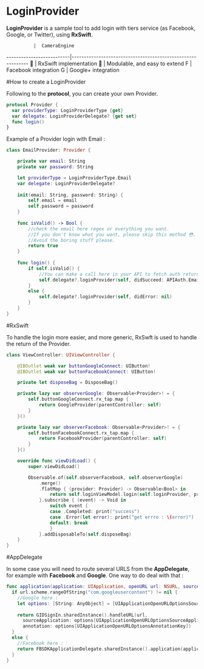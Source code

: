 # LoginProvider
**LoginProvider** is a sample tool to add login with tiers service (as Facebook, Google, or Twitter), using **RxSwift**.


              |  CameraEngine
--------------------------|------------------------------------------------------------
:star2: | RxSwift implementation
:star2: | Modulable, and easy to extend
F | Facebook integration
G | Google+ integration

#How to create a LoginProvider

Following to the **protocol**, you can create your own Provider.

```Swift
protocol Provider {
  var providerType: LoginProviderType {get}
  var delegate: LoginProviderDelegate? {get set}
  func login()
}
```

Example of a Provider login with Email :

```swift
class EmailProvider: Provider {

    private var email: String
    private var password: String

    let providerType = LoginProviderType.Email
    var delegate: LoginProviderDelegate?
    
    init(email: String, password: String) {
        self.email = email
        self.password = password
    }
    
    func isValid() -> Bool {
        //check the email here regex or everything you want.
        //If you don't know what you want, please skip this method 😳.
        //Avoid the boring stuff please.
        return true
    }
    
    func login() {
        if self.isValid() {
            //You can make a call here in your API to fetch auth return
            self.delegate?.loginProvider(self, didSucceed: APIAuth.Email(email: self.email, password: self.password))
        }
        else {
            self.delegate?.loginProvider(self, didError: nil)
        }
    }    
}
```

#RxSwift

To handle the login more easier, and more generic, RxSwft is used to handle the return of the Provider.

```Swift
class ViewController: UIViewController {

    @IBOutlet weak var buttonGoogleConnect: UIButton!
    @IBOutlet weak var buttonFacebookConnect: UIButton!

    private let disposeBag = DisposeBag()

    private lazy var observerGoogle: Observable<Provider>! = {
        self.buttonGoogleConnect.rx_tap.map {
            return GoogleProvider(parentController: self)
        }
    }()

    private lazy var observerFacebook: Observable<Provider>! = {
        self.buttonFacebookConnect.rx_tap.map {
            return FacebookProvider(parentController: self)
        }
    }()

    override func viewDidLoad() {
        super.viewDidLoad()

        Observable.of(self.observerFacebook, self.observerGoogle)
            .merge()
            .flatMap { (provider: Provider) -> Observable<Bool> in
                return self.loginViewModel.login(self.loginProvider, provider: provider)
            }.subscribe { (event) -> Void in
                switch event {
                case .Completed: print("success")
                case .Error(let error): print("get errro : \(error)")
                default: break
                }
            }.addDisposableTo(self.disposeBag)
    }
}
```

#AppDelegate

In some case you will need to route several URLS from the **AppDelegate**, for example with **Facebook** and **Google**.
One way to do deal with that :

```swift
func application(application: UIApplication, openURL url: NSURL, sourceApplication: String?, annotation: AnyObject) -> Bool {
  if url.scheme.rangeOfString("com.googleusercontent") != nil {
    //Google here :
    let options: [String: AnyObject] = [UIApplicationOpenURLOptionsSourceApplicationKey: sourceApplication!, UIApplicationOpenURLOptionsAnnotationKey: annotation]
            
    return GIDSignIn.sharedInstance().handleURL(url,
      sourceApplication: options[UIApplicationOpenURLOptionsSourceApplicationKey] as! String,
      annotation: options[UIApplicationOpenURLOptionsAnnotationKey])
  }
  else {
    //Facebook here :
    return FBSDKApplicationDelegate.sharedInstance().application(application, openURL: url, sourceApplication: sourceApplication, annotation: annotation)
  }
}
```
